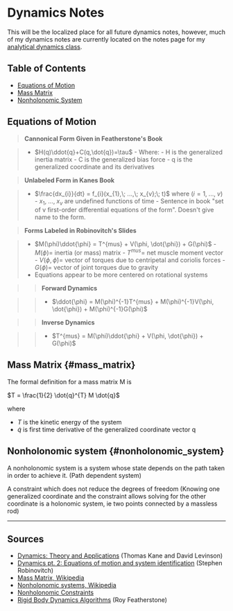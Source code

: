 # Dynamics Notes

This will be the localized place for all future dynamics notes, however,
much of my dynamics notes are currently located on the notes page for my
[analytical dynamics
class](../analytical_dynamics/analytical_dynamics_main.html).

## Table of Contents

- [Equations of Motion](#eom)
- [Mass Matrix](#mass_matrix)
- [Nonholonomic System](#nonholonomic_system)

## Equations of Motion

> __Cannonical Form Given in Featherstone's Book__

> - $H(q)\ddot{q}+C(q,\dot{q})=\tau$
>       - Where:
>           - H is the generalized inertia matrix
>           - C is the generalized bias force
>           - q is the generalized coordinate and its derivatives

> __Unlabeled Form in Kanes Book__

> - $\frac{dx_{i}}{dt} = f_{i}(x_{1},\; ...,\; x_{v};\; t)$ where $(i = 1,\;
    ...,\; v)$
>       - $x_{1},\; ...,\; x_{v}$ are undefined functions of time
>       - Sentence in book "set of v first-order differential equations of the
          form". Doesn't give name to the form.

> __Forms Labeled in Robinovitch's Slides__

> - $M(\phi)\ddot{\phi} = T^{mus} + V(\phi, \dot{\phi}) + G(\phi)$
>       - $M(\phi) =$ inertia (or mass) matrix
>       - $T^{mus} =$ net muscle moment vector
>       - $V(\phi, \dot{\phi}) =$ vector of torques due to centripetal and
          coriolis forces
>       - $G(\phi) =$ vector of joint torques due to gravity
> - Equations appear to be more centered on rotational systems

>> __Forward Dynamics__

>> - $\ddot{\phi} = M(\phi)^{-1}T^{mus} + M(\phi)^{-1}V(\phi, \dot{\phi}) +
     M(\phi)^{-1}G(\phi)$

>> __Inverse Dynamics__

>> - $T^{mus} = M(\phi)\ddot{\phi} + V(\phi, \dot{\phi}) + G(\phi)$

## Mass Matrix {#mass_matrix}

The formal definition for a mass matrix M is 

$T = \frac{1}{2} \dot{q}^{T} M \dot{q}$

where

- $T$ is the kinetic energy of the system
- $\dot{q}$ is first time derivative of the generalized coordinate vector q 

## Nonholonomic system {#nonholonomic_system}

A nonholonomic system is a system whose state depends on the path taken in
order to achieve it. (Path dependent system)

A constraint which does not reduce the degrees of freedom (Knowing one
generalized coordinate and the constraint allows solving for the other
coordinate is a holonomic system, ie two points connected by a massless rod)

<hr>

## Sources

- [Dynamics: Theory and
  Applications](https://ecommons.cornell.edu/handle/1813/638) (Thomas Kane and
  David Levinson)
- [Dynamics pt. 2: Equations of motion and system
  identification](http://www.sfu.ca/~stever/kin840/lecture_outlines/lecture_3_dynamics_pt_2.pdf)
  (Stephen Robinovitch)
- [Mass Matrix, Wikipedia](https://en.wikipedia.org/wiki/Mass_matrix)
- [Nonholonomic systems,
  Wikipedia](https://en.wikipedia.org/wiki/Nonholonomic_system)
- [Nonholonomic
  Constraints](http://www.ingvet.kau.se/juerfuch/kurs/amek/prst/11_nhco.pdf)
- [Rigid Body Dynamics
  Algorithms](http://www.springer.com/us/book/9780387743141) (Roy Featherstone)
